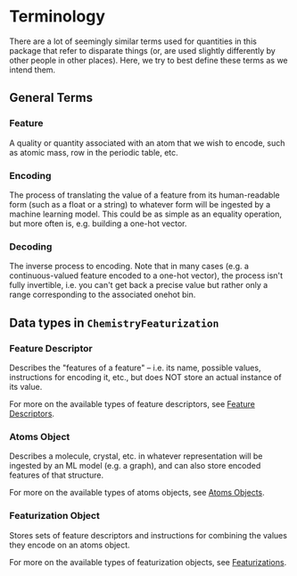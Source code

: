 # Terminology

There are a lot of seemingly similar terms used for quantities in this package that refer to disparate things (or, are used slightly differently by other people in other places). Here, we try to best define these terms as we intend them.

## General Terms

### Feature

A quality or quantity associated with an atom that we wish to encode, such as atomic mass, row in the periodic table, etc.

### Encoding

The process of translating the value of a feature from its human-readable form (such as a float or a string) to whatever form will be ingested by a machine learning model. This could be as simple as an equality operation, but more often is, e.g. building a one-hot vector.

### Decoding

The inverse process to encoding. Note that in many cases (e.g. a continuous-valued feature encoded to a one-hot vector), the process isn't fully invertible, i.e. you can't get back a precise value but rather only a range corresponding to the associated onehot bin.

## Data types in `ChemistryFeaturization`

### Feature Descriptor

Describes the "features of a feature" – i.e. its name, possible values, instructions for encoding it, etc., but does NOT store an actual instance of its value. 

For more on the available types of feature descriptors, see [Feature Descriptors](@ref).

### Atoms Object

Describes a molecule, crystal, etc. in whatever representation will be ingested by an ML model (e.g. a graph), and can also store encoded features of that structure. 

For more on the available types of atoms objects, see [Atoms Objects](@ref).

### Featurization Object

Stores sets of feature descriptors and instructions for combining the values they encode on an atoms object.

For more on the available types of featurization objects, see [Featurizations](@ref).

